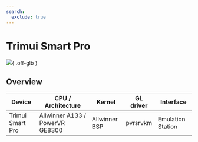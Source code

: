 ```yaml
---
search:
  exclude: true
---
```

# Trimui Smart Pro

![](../../_inc/images/devices/trimui-smart-pro.png){ .off-glb }

## Overview

| Device | CPU / Architecture | Kernel | GL driver | Interface |
| -- | -- | -- | -- | -- |
| Trimui Smart Pro | Allwinner A133 / PowerVR GE8300 | Allwinner BSP | pvrsrvkm | Emulation Station |